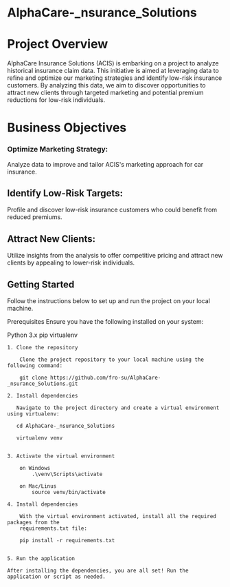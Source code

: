 # AlphaCare-\_nsurance_Solutions

# Project Overview

AlphaCare Insurance Solutions (ACIS) is embarking on a project to analyze historical insurance claim data. This initiative is aimed at leveraging data to refine and optimize our marketing strategies and identify low-risk insurance customers. By analyzing this data, we aim to discover opportunities to attract new clients through targeted marketing and potential premium reductions for low-risk individuals.

# Business Objectives

### Optimize Marketing Strategy:

Analyze data to improve and tailor ACIS's marketing approach for car insurance.

## Identify Low-Risk Targets:

Profile and discover low-risk insurance customers who could benefit from reduced premiums.

## Attract New Clients:

Utilize insights from the analysis to offer competitive pricing and attract new clients by appealing to lower-risk individuals.

## Getting Started

Follow the instructions below to set up and run the project on your local machine.

Prerequisites
Ensure you have the following installed on your system:

Python 3.x
pip
virtualenv

    1. Clone the repository

        Clone the project repository to your local machine using the following command:

        git clone https://github.com/fro-su/AlphaCare-_nsurance_Solutions.git

    2. Install dependencies

       Navigate to the project directory and create a virtual environment using virtualenv:

       cd AlphaCare-_nsurance_Solutions

       virtualenv venv


    3. Activate the virtual environment

        on Windows
            .\venv\Scripts\activate

        on Mac/Linus
            source venv/bin/activate

    4. Install dependencies

        With the virtual environment activated, install all the required packages from the
        requirements.txt file:

        pip install -r requirements.txt


    5. Run the application

    After installing the dependencies, you are all set! Run the application or script as needed.
